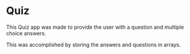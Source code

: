 # Quiz

This Quiz app was made to provide the user with a question and multiple choice answers.

This was accomplished by storing the answers and questions in arrays.
